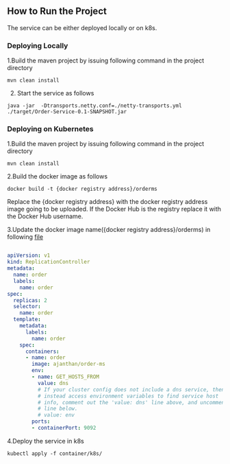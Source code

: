 ## How to Run the Project

The service can be either deployed locally or on k8s.

### Deploying Locally

1.Build the maven project by issuing following command in the project directory

``mvn clean install``

2. Start the service as follows

``java -jar  -Dtransports.netty.conf=./netty-transports.yml ./target/Order-Service-0.1-SNAPSHOT.jar``

### Deploying on Kubernetes


1.Build the maven project by issuing following command in the project directory

``mvn clean install``

2.Build the docker image as follows

``docker build -t {docker registry address}/orderms``

Replace the {docker registry address} with the docker registry address image going to be uploaded.
If the Docker Hub is the registry replace it  with the Docker Hub username.

3.Update the docker image name({docker registry address}/orderms) in following [file](container/k8s/k8s-controller.yaml)

```yaml

apiVersion: v1
kind: ReplicationController
metadata:
  name: order
  labels:
    name: order
spec:
  replicas: 2
  selector:
    name: order
  template:
    metadata:
      labels:
        name: order
    spec:
      containers:
      - name: order
        image: ajanthan/order-ms
        env:
        - name: GET_HOSTS_FROM
          value: dns
          # If your cluster config does not include a dns service, then to
          # instead access environment variables to find service host
          # info, comment out the 'value: dns' line above, and uncomment the
          # line below.
          # value: env
        ports:
        - containerPort: 9092
```

4.Deploy the service in k8s

`kubectl apply -f container/k8s/`